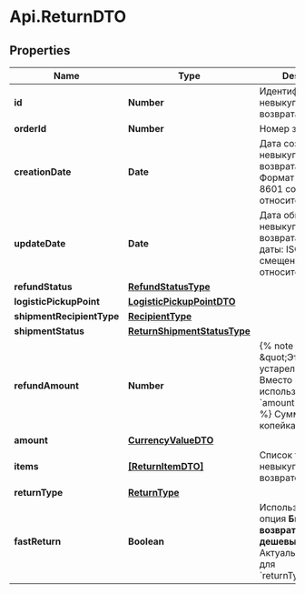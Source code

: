 # Api.ReturnDTO

## Properties

Name | Type | Description | Notes
------------ | ------------- | ------------- | -------------
**id** | **Number** | Идентификатор невыкупа или возврата. | 
**orderId** | **Number** | Номер заказа. | 
**creationDate** | **Date** | Дата создания невыкупа или возврата клиентом.  Формат даты: ISO 8601 со смещением относительно UTC.  | [optional] 
**updateDate** | **Date** | Дата обновления невыкупа или возврата.  Формат даты: ISO 8601 со смещением относительно UTC.  | [optional] 
**refundStatus** | [**RefundStatusType**](RefundStatusType.md) |  | [optional] 
**logisticPickupPoint** | [**LogisticPickupPointDTO**](LogisticPickupPointDTO.md) |  | [optional] 
**shipmentRecipientType** | [**RecipientType**](RecipientType.md) |  | [optional] 
**shipmentStatus** | [**ReturnShipmentStatusType**](ReturnShipmentStatusType.md) |  | [optional] 
**refundAmount** | **Number** | {% note warning \&quot;Этот параметр устарел\&quot; %}  Вместо него используйте &#x60;amount&#x60;.  {% endnote %}  Сумма возврата в копейках.  | [optional] 
**amount** | [**CurrencyValueDTO**](CurrencyValueDTO.md) |  | [optional] 
**items** | [**[ReturnItemDTO]**](ReturnItemDTO.md) | Список товаров в невыкупе или возврате. | 
**returnType** | [**ReturnType**](ReturnType.md) |  | 
**fastReturn** | **Boolean** | Используется ли опция **Быстрый возврат денег за дешевый брак**.  Актуально только для &#x60;returnType&#x3D;RETURN&#x60;.  | [optional] 


